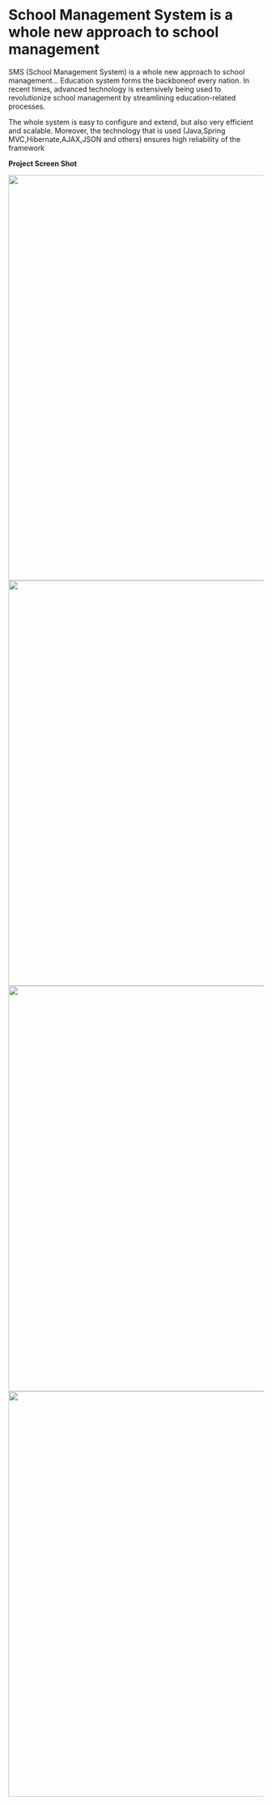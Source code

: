 # School Management System is a whole new approach to school management
SMS (School Management System) is a whole new approach to school management… Education system forms the backboneof every nation.
In recent times, advanced technology is extensively being used to revolutionize school management by streamlining 
education-related processes. 

The whole system is easy to configure and extend, but also very efficient and scalable. Moreover, the technology that is
used (Java,Spring MVC,Hibernate,AJAX,JSON and others) ensures high reliability of the framework 

<b> Project Screen Shot </b> 
<p align="center"> 
<img src="https://1.bp.blogspot.com/-REKedwxwkig/WLY45RQKi0I/AAAAAAAAAi8/ZmM9uMNBwwQ21kNZrX2c2EMP98yY1QlSACLcB/s1600/Screenshot%2Bfrom%2B2017-03-01%2B08-32-54.png" width="800"/> <img src="https://4.bp.blogspot.com/-N0x2gfBfkEY/WLY46c-pcgI/AAAAAAAAAjA/ZY8TW6Vd70sJAe8Tux2xSaJWrjwxJzXmQCLcB/s1600/Screenshot%2Bfrom%2B2017-03-01%2B08-35-39.png" width="800"/> <img src="https://2.bp.blogspot.com/-6NsO2sBwsYc/WLY48pxGOlI/AAAAAAAAAjI/suyEsWN7lkkopzf4PRMKMqQ_XtNRmDRKwCLcB/s1600/Screenshot%2Bfrom%2B2017-03-01%2B08-37-03.png" width="800"/> <img src="https://4.bp.blogspot.com/-tW1i7Q9Ch-k/WLY47l1R_7I/AAAAAAAAAjE/IzZ_CGILmjMU8dSylZVyUH67uSpYURWOQCLcB/s1600/Screenshot%2Bfrom%2B2a017-03-01%2B08-36-23.png" width="800"/>
</p>
